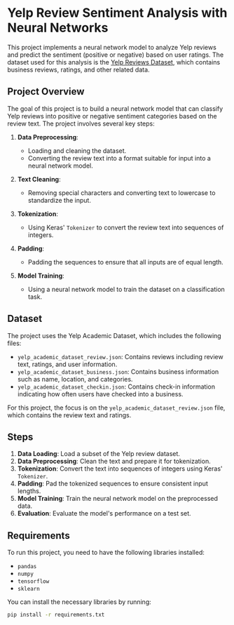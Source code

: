 # Yelp Review Sentiment Analysis with Neural Networks

This project implements a neural network model to analyze Yelp reviews and predict the sentiment (positive or negative) based on user ratings. The dataset used for this analysis is the [Yelp Reviews Dataset](https://www.yelp.com/dataset), which contains business reviews, ratings, and other related data.

## Project Overview

The goal of this project is to build a neural network model that can classify Yelp reviews into positive or negative sentiment categories based on the review text. The project involves several key steps:

1. **Data Preprocessing**: 
   - Loading and cleaning the dataset.
   - Converting the review text into a format suitable for input into a neural network model.
   
2. **Text Cleaning**: 
   - Removing special characters and converting text to lowercase to standardize the input.
   
3. **Tokenization**:
   - Using Keras' `Tokenizer` to convert the review text into sequences of integers.
   
4. **Padding**:
   - Padding the sequences to ensure that all inputs are of equal length.

5. **Model Training**:
   - Using a neural network model to train the dataset on a classification task.

## Dataset

The project uses the Yelp Academic Dataset, which includes the following files:

- `yelp_academic_dataset_review.json`: Contains reviews including review text, ratings, and user information.
- `yelp_academic_dataset_business.json`: Contains business information such as name, location, and categories.
- `yelp_academic_dataset_checkin.json`: Contains check-in information indicating how often users have checked into a business.

For this project, the focus is on the `yelp_academic_dataset_review.json` file, which contains the review text and ratings.

## Steps

1. **Data Loading**: Load a subset of the Yelp review dataset.
2. **Data Preprocessing**: Clean the text and prepare it for tokenization.
3. **Tokenization**: Convert the text into sequences of integers using Keras' `Tokenizer`.
4. **Padding**: Pad the tokenized sequences to ensure consistent input lengths.
5. **Model Training**: Train the neural network model on the preprocessed data.
6. **Evaluation**: Evaluate the model's performance on a test set.

## Requirements

To run this project, you need to have the following libraries installed:

- `pandas`
- `numpy`
- `tensorflow`
- `sklearn`

You can install the necessary libraries by running:

```bash
pip install -r requirements.txt
